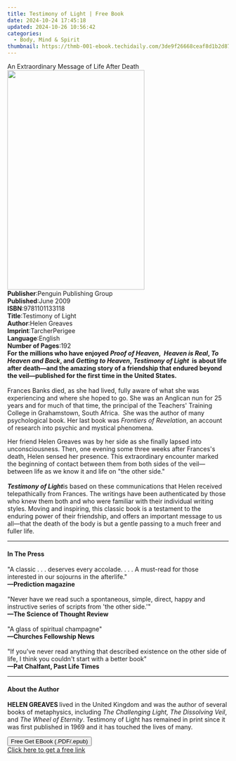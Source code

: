 ```yaml
---
title: Testimony of Light | Free Book
date: 2024-10-24 17:45:18
updated: 2024-10-26 10:56:42
categories:
  - Body, Mind & Spirit
thumbnail: https://thmb-001-ebook.techidaily.com/3de9f26668ceaf8d1b2d87e94526da5c9e9c4d6648793db4bee97fa38f6c543d.jpg
---
```

<main id="book-container">
  <div class="flex flex-col">
    <div class="book-brief flex-1 py-6 px-4 sm:p-6 md:py-10 md:px-8">
      <!-- brief-->
      <div class="book-brief-main">
        An Extraordinary Message of Life After Death
      </div>
    </div>
    <div
      class="book-meta-info flex-1 grid gap-4 col-start-1 col-end-3 row-start-1 sm:mb-6 sm:grid-cols-4 lg:gap-6 lg:col-start-2 lg:row-end-6 lg:row-span-6 lg:mb-0"
    >
      <div
        class="book-meta-info-left place-content-center mt-4 p-4 text-sm leading-6 col-start-2 col-span-2 dark:text-slate-400"
      >
        <img
          class="w-full h-500 object-cover rounded-lg sm:h-255 sm:col-span-2 lg:col-span-full"
          src="https://img-001-ebook.techidaily.com/aa04088daf087e5d43dba01abc0fd4bdd224ef6cb44ab79a47cb91d0242bf6f9.jpg"
          alt=""
          width="312"
          height="500"
        />
      </div>
      <div
        class="book-meta-info-right mt-2 col-start-1 row-start-2 col-span-3 self-center"
      >
        <!-- meta data  -->
        <div class="flex flex-col px-4 md:px-8">
          <div class="flex-1">
            <strong>Publisher</strong>:<span class="px-2"
              >Penguin Publishing Group</span
            >
          </div>
          <div class="flex-1">
            <strong>Published</strong>:<span class="px-2">June 2009</span>
          </div>
          <div class="flex-1">
            <strong>ISBN</strong>:<span class="px-2">9781101133118</span>
          </div>
          <div class="flex-1">
            <strong>Title</strong>:<span class="px-2">Testimony of Light</span>
          </div>
          <div class="flex-1">
            <strong>Author</strong>:<span class="px-2">Helen Greaves</span>
          </div>
          <div class="flex-1">
            <strong>Imprint</strong>:<span class="px-2">TarcherPerigee</span>
          </div>
          <div class="flex-1">
            <strong>Language</strong>:<span class="px-2">English</span>
          </div>
          <div class="flex-1">
            <strong>Number of Pages</strong>:<span class="px-2">192</span>
          </div>
        </div>
      </div>
    </div>
    <div class="book-description flex-1 py-6 px-4 sm:p-6 md:py-10 md:px-8">
      <div class="book-description-main">
        <div accordion-content="" id="description">
          <b
            >For the millions who have enjoyed <i>Proof of Heaven</i>,&nbsp;
            <i>Heaven is Real</i>, <i>To Heaven and Back</i>, and
            <i>Getting to Heaven</i>, <i>Testimony of Light</i>&nbsp; is about
            life after death—and the amazing story of a friendship that endured
            beyond the veil—published for the first time in the United
            States.</b
          ><br /><br />Frances Banks died, as she had lived, fully aware of what
          she was experiencing and where she hoped to go. She was an Anglican
          nun for 25 years and for much of that time, the principal of the
          Teachers' Training College in Grahamstown, South Africa.&nbsp; She was
          the author of many psychological book. Her last book was<i>
            Frontiers of Revelation</i
          >, an account of research into psychic and mystical phenomena.
          <p>
            Her friend Helen Greaves was by her side as she finally lapsed into
            unconsciousness. Then, one evening some three weeks after Frances's
            death, Helen sensed her presence. This extraordinary encounter
            marked the beginning of contact between them from both sides of the
            veil—between life as we know it and life on "the other side."<br /><br /><i
              ><b>Testimony of Light</b></i
            ><b></b>is based on these communications that Helen received
            telepathically from Frances. The writings have been authenticated by
            those who knew them both and who were familiar with their individual
            writing styles. Moving and inspiring, this classic book is a
            testament to the enduring power of their friendship, and offers an
            important message to us all—that the death of the body is but a
            gentle passing to a much freer and fuller life.
          </p>
        </div>
        <div class="accordion-fader"></div>
      </div>
    </div>
    <div class="book-excerpts flex-1 py-6 px-4 sm:p-6 md:py-10 md:px-8">
      <!-- excerpts-->
      <div class="book-excerpts-main">
        <hr />
        <h4 class="placeholder placeholder-heading">
          <span>In The Press</span>
        </h4>
        <p>
          "A classic . . . deserves every accolade. . . . A must-read for those
          interested in our sojourns in the afterlife."<br /><b
            >—Prediction magazine</b
          ><br />&nbsp;<br />"Never have we read such a spontaneous, simple,
          direct, happy and instructive series of scripts from 'the other
          side.'"&nbsp;<br /><b>—The Science of Thought Review</b
          ><br />&nbsp;<br />"A glass of spiritual champagne"&nbsp;<br /><b
            >—Churches Fellowship News</b
          ><br />&nbsp;<br />"If you've never read anything that described
          existence on the other side of life, I think you couldn't start with a
          better book"<br /><b>—Pat Chalfant, Past Life Times</b>
        </p>
      </div>
    </div>
    <div class="book-about-author flex-1 py-6 px-4 sm:p-6 md:py-10 md:px-8">
      <!-- about author-->
      <div class="book-main-author-main">
        <hr />
        <h4 class="placeholder placeholder-heading">
          <span>About the Author</span>
        </h4>
        <p>
          <b>HELEN&nbsp;GREAVES </b>lived in the United Kingdom and was the
          author of several books of metaphysics, including
          <i>The Challenging Light, The Dissolving Veil</i>, and
          <i>The Wheel of Eternity</i>. Testimony of Light has remained in print
          since it was first published in 1969 and it has touched the lives of
          many.
        </p>
      </div>
    </div>
    <div class="book-free-get flex-1 py-6 px-4 sm:p-6 md:py-10 md:px-8">
      <button
        id="btn-free-get"
        class="bg-blue-500 hover:bg-blue-700 text-white font-bold py-2 px-4 rounded"
      >
        Free Get EBook (.PDF/.epub)
      </button>
      <div id="countdown-display" class="px-2 text-lg mt-2"></div>
      <a
        id="free-link"
        class="hidden bg-blue-500 hover:bg-blue-700 text-white font-bold py-2 px-4 rounded"
        href="https://www.ebooks.com/en-us/book/447348/testimony-of-light/helen-greaves/"
        target="_blank"
        >Click here to get a free link</a
      >
    </div>
    <script>
      let countdownTime = 0;
      let countdownInterval = null;
      document
        .getElementById('btn-free-get')
        .addEventListener('click', startCountdown);
      function startCountdown() {
        countdownTime = new Date().getTime() + 60000 * 3;
        countdownInterval = setInterval(updateCountdown, 1000);
        document.getElementById('btn-free-get').disabled = true;
        document
          .getElementById('btn-free-get')
          .classList.add('bg-gray-500', 'cursor-not-allowed');
      }
      function updateCountdown() {
        let currentTime = new Date().getTime();
        let timeLeft = countdownTime - currentTime;
        let secondsLeft = Math.floor(timeLeft / 1000);
        document.getElementById('countdown-display').innerHTML =
          `Remaining time: ${secondsLeft} seconds.`;
        if (secondsLeft <= 0) {
          clearInterval(countdownInterval);
          document.getElementById('btn-free-get').classList.add('hidden');
          document.getElementById('free-link').classList.remove('hidden');
          document.getElementById('countdown-display').innerHTML = '';
        }
      }
    </script>
  </div>
</main>
